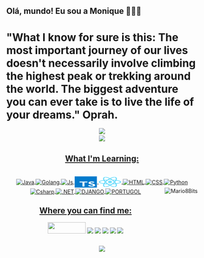 ## Olá, mundo! Eu sou a Monique 👩‍💻🚀

# "What I know for sure is this: The most important journey of our lives doesn't necessarily involve climbing the highest peak or trekking around the world. The biggest adventure you can ever take is to live the life of your dreams." Oprah.

<div align="center">
  <img height="350em" src="https://media.giphy.com/media/wpoLqr5FT1sY0/giphy.gif?cid=ecf05e47720zdy6tklk0md74dz183toia6q6bwcyzoq1yijx&rid=giphy.gif&ct=g">
 <div>
  <a href="https://www.linkedin.com/in/devfullstackpython/">
  <img height="180em" src="https://github-readme-stats.vercel.app/api?username=moniqueds&show_icons=true&theme=buefy&include_all_commits=true&count_private=true"/>
  </div>
  
## What I'm Learning:
   
<div style="display: inline_block"><br>
  
  <img align="center" alt="Java" height="40" width="60" src="https://www.ifpe.edu.br/campus/palmares/noticias/curso-de-extensao-em-java/javalogo.png/@@images/image.png">
    <img align="center" alt="Golang" height="30" width="40" src="https://pbs.twimg.com/profile_images/1142154201444823041/O6AczwfV_400x400.png">
  <img align="center" alt="Js" height="30" width="60" src="https://img.shields.io/badge/JavaScript-323330?style=for-the-badge&logo=javascript&logoColor=F7DF1E">
  <img align="center" alt="Ts" height="30" width="60" src="https://raw.githubusercontent.com/devicons/devicon/master/icons/typescript/typescript-plain.svg">
  <img align="center" alt="React" height="30" width="60" src="https://raw.githubusercontent.com/devicons/devicon/master/icons/react/react-original.svg">
  <img align="center" alt="HTML" height="30" width="60" src="https://img.shields.io/badge/HTML5-E34F26?style=for-the-badge&logo=html5&logoColor=white">
  <img align="center" alt="CSS" height="30" width="60" src="https://img.shields.io/badge/CSS-239120?&style=for-the-badge&logo=css3&logoColor=white">
  <img align="center" alt="Python" height="30" width="60" src="https://img.shields.io/badge/Python-14354C?style=for-the-badge&logo=python&logoColor=white">
  <img align="center" alt="Csharp" height="30" width="60" src="https://img.shields.io/badge/C%23-239120?style=for-the-badge&logo=c-sharp&logoColor=white">
  <img align="center" alt=".NET" height="30" width="60" src="https://img.shields.io/badge/.NET-5C2D91?style=for-the-badge&logo=.net&logoColor=white">
  <img align="center" alt="DJANGO" height="30" width="60" src="https://img.shields.io/badge/Django-092E20?style=for-the-badge&logo=django&logoColor=white"> 
  <img align="center" alt="PORTUGOL" height="30" width="60" src="https://uploaddeimagens.com.br/images/003/443/966/full/unnamed.jpg?1632331205"> 
  <img height="150px" align="right" alt="Mario8Bits" src="https://i.pinimg.com/originals/b6/90/40/b69040ba12c1b3a9d9d998e3e67154e9.gif">    
</div>
      
## 
   
## Where you can find me:
   
<div> 
  <a href="https://codepen.io/moniqueds" target="_blank"><img height="30" width="100" src="https://user-images.githubusercontent.com/89393449/134171826-8a0f30a3-d2bf-4206-99cc-e1ccd35c2e8b.png" target="_blank"></a>
  <a href="https://www.youtube.com/channel/UCqU_-MA_LMloOyPbOzHYNRA" target="_blank"><img src="https://img.shields.io/badge/YouTube-FF0000?style=for-the-badge&logo=youtube&logoColor=white" target="_blank"></a>
  <a href="https://www.instagram.com/moniqueds/" target="_blank"><img src="https://img.shields.io/badge/-Instagram-%23E4405F?style=for-the-badge&logo=instagram&logoColor=white" target="_blank"></a>
 	<a href="https://www.facebook.com/moniqueds90" target="_blank"><img src="https://img.shields.io/badge/Facebook-1877F2?style=for-the-badge&logo=facebook&logoColor=white" target="_blank"></a>
  <a href = "mailto:xmoneex@gmail.com"><img src="https://img.shields.io/badge/-Gmail-%23333?style=for-the-badge&logo=gmail&logoColor=white" target="_blank"></a>
  <a href="https://www.linkedin.com/in/devfullstackpython/" target="_blank"><img src="https://img.shields.io/badge/-LinkedIn-%230077B5?style=for-the-badge&logo=linkedin&logoColor=white" target="_blank"></a> 

## 
  
 <img src="https://c.tenor.com/BGtEPEfU4hsAAAAC/donkeykong-nintendo.gif">
  
</div>
